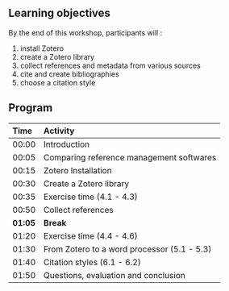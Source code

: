 ## Learning objectives

By the end of this workshop, participants will : 

1. install Zotero
2. create a Zotero library
3. collect references and metadata from various sources
4. cite and create bibliographies
5. choose a citation style

## Program

| Time | Activity | 
| :------- | :---- | 
| 00:00 | Introduction | 
| 00:05 | Comparing reference management softwares | 
| 00:15 | Zotero Installation |
| 00:30 | Create a Zotero library |
| 00:35 | Exercise time (4.1 - 4.3)|
| 00:50 | Collect references |
| **01:05** | **Break**|
| 01:20 | Exercise time (4.4 - 4.6) |
| 01:30 | From Zotero to a word processor (5.1 - 5.3) |
| 01:40 | Citation styles (6.1 - 6.2) |
| 01:50 | Questions, evaluation and conclusion |

